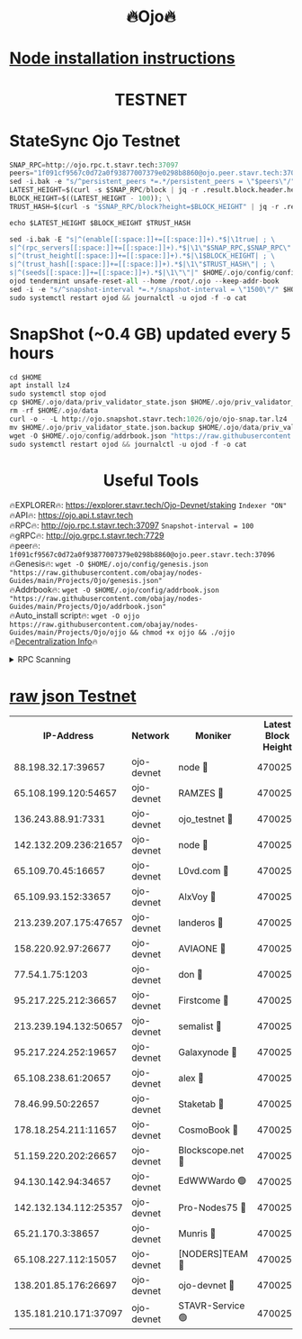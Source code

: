 <h1 align="center"> 🔥Ojo🔥</h1>

[Node installation instructions](https://github.com/obajay/nodes-Guides/tree/main/Projects/Ojo)
=

<h1 align="center"> TESTNET</h1>

# StateSync Ojo Testnet
```python
SNAP_RPC=http://ojo.rpc.t.stavr.tech:37097
peers="1f091cf9567c0d72a0f93877007379e0298b8860@ojo.peer.stavr.tech:37096"
sed -i.bak -e "s/^persistent_peers *=.*/persistent_peers = \"$peers\"/" $HOME/.ojo/config/config.toml
LATEST_HEIGHT=$(curl -s $SNAP_RPC/block | jq -r .result.block.header.height); \
BLOCK_HEIGHT=$((LATEST_HEIGHT - 100)); \
TRUST_HASH=$(curl -s "$SNAP_RPC/block?height=$BLOCK_HEIGHT" | jq -r .result.block_id.hash)

echo $LATEST_HEIGHT $BLOCK_HEIGHT $TRUST_HASH

sed -i.bak -E "s|^(enable[[:space:]]+=[[:space:]]+).*$|\1true| ; \
s|^(rpc_servers[[:space:]]+=[[:space:]]+).*$|\1\"$SNAP_RPC,$SNAP_RPC\"| ; \
s|^(trust_height[[:space:]]+=[[:space:]]+).*$|\1$BLOCK_HEIGHT| ; \
s|^(trust_hash[[:space:]]+=[[:space:]]+).*$|\1\"$TRUST_HASH\"| ; \
s|^(seeds[[:space:]]+=[[:space:]]+).*$|\1\"\"|" $HOME/.ojo/config/config.toml
ojod tendermint unsafe-reset-all --home /root/.ojo --keep-addr-book
sed -i -e "s/^snapshot-interval *=.*/snapshot-interval = \"1500\"/" $HOME/.ojo/config/app.toml
sudo systemctl restart ojod && journalctl -u ojod -f -o cat
```
# SnapShot (~0.4 GB) updated every 5 hours
```python
cd $HOME
apt install lz4
sudo systemctl stop ojod
cp $HOME/.ojo/data/priv_validator_state.json $HOME/.ojo/priv_validator_state.json.backup
rm -rf $HOME/.ojo/data
curl -o - -L http://ojo.snapshot.stavr.tech:1026/ojo/ojo-snap.tar.lz4 | lz4 -c -d - | tar -x -C $HOME/.ojo --strip-components 2
mv $HOME/.ojo/priv_validator_state.json.backup $HOME/.ojo/data/priv_validator_state.json
wget -O $HOME/.ojo/config/addrbook.json "https://raw.githubusercontent.com/obajay/nodes-Guides/main/Projects/Ojo/addrbook.json"
sudo systemctl restart ojod && journalctl -u ojod -f -o cat
```
 <h1 align="center"> Useful Tools</h1>

🔥EXPLORER🔥:        https://explorer.stavr.tech/Ojo-Devnet/staking        `Indexer "ON"` \
🔥API🔥:                     https://ojo.api.t.stavr.tech \
🔥RPC🔥:                    http://ojo.rpc.t.stavr.tech:37097              `Snapshot-interval = 100` \
🔥gRPC🔥:                  http://ojo.grpc.t.stavr.tech:7729 \
🔥peer🔥:                   `1f091cf9567c0d72a0f93877007379e0298b8860@ojo.peer.stavr.tech:37096` \
🔥Genesis🔥:    ```wget -O $HOME/.ojo/config/genesis.json "https://raw.githubusercontent.com/obajay/nodes-Guides/main/Projects/Ojo/genesis.json"``` \
🔥Addrbook🔥:    ```wget -O $HOME/.ojo/config/addrbook.json "https://raw.githubusercontent.com/obajay/nodes-Guides/main/Projects/Ojo/addrbook.json"``` \
🔥Auto_install script🔥: ```wget -O ojjo https://raw.githubusercontent.com/obajay/nodes-Guides/main/Projects/Ojo/ojjo && chmod +x ojjo && ./ojjo``` \
🔥[Decentralization Info](https://github.com/obajay/StateSync-snapshots/tree/main/Projects/Ojo/Decentralization)🔥



<details>
<summary>RPC Scanning</summary>

<h2 align="center"> We scan nodes in real time every 4 hours. And we provide the final result of RPC endpoints.
We cannot influence the operation of these nodes in any way. </h2>


```python
If Voting Power is higher than 0 --> then the Node is a validator of the network and may be subject to attack and be a potential threat to the chain.
```
```python
We marked such validators with a red symbol
```

</details>

[raw json Testnet](https://rpc-check.ojot.stavr.tech/ojot/rpc-ojot-result.json)
=


<table><tr><th>IP-Address</th><th>Network</th><th>Moniker</th><th>Latest Block Height</th><th>Earliest Block Height</th><th>Catching Up</th><th>Tx Index</th><th>Voting Power</th><th>Scan Time</th></tr><tr><td>88.198.32.17:39657</td><td>ojo-devnet</td><td>node 🔴</td><td>4700255</td><td>300001</td><td>False</td><td>on</td><td>65654</td><td>2023-12-28T12:00:11.731632422UTC</td></tr><tr><td>65.108.199.120:54657</td><td>ojo-devnet</td><td>RAMZES 🔴</td><td>4700250</td><td>306156</td><td>False</td><td>on</td><td>15420</td><td>2023-12-28T11:59:46.267801308UTC</td></tr><tr><td>136.243.88.91:7331</td><td>ojo-devnet</td><td>ojo_testnet 🔴</td><td>4700251</td><td>308845</td><td>False</td><td>on</td><td>1000</td><td>2023-12-28T11:59:52.625375572UTC</td></tr><tr><td>142.132.209.236:21657</td><td>ojo-devnet</td><td>node 🔴</td><td>4700254</td><td>350001</td><td>False</td><td>on</td><td>1999</td><td>2023-12-28T12:00:08.601135907UTC</td></tr><tr><td>65.109.70.45:16657</td><td>ojo-devnet</td><td>L0vd.com 🔴</td><td>4700256</td><td>695918</td><td>False</td><td>off</td><td>998</td><td>2023-12-28T12:00:19.699692408UTC</td></tr><tr><td>65.109.93.152:33657</td><td>ojo-devnet</td><td>AlxVoy 🔴</td><td>4700254</td><td>2319801</td><td>False</td><td>on</td><td>4536782</td><td>2023-12-28T12:00:08.331922563UTC</td></tr><tr><td>213.239.207.175:47657</td><td>ojo-devnet</td><td>landeros 🔴</td><td>4700253</td><td>2714001</td><td>False</td><td>off</td><td>11083</td><td>2023-12-28T12:00:03.613992950UTC</td></tr><tr><td>158.220.92.97:26677</td><td>ojo-devnet</td><td>AVIAONE 🔴</td><td>4700253</td><td>2754001</td><td>False</td><td>on</td><td>13867</td><td>2023-12-28T12:00:03.347072865UTC</td></tr><tr><td>77.54.1.75:1203</td><td>ojo-devnet</td><td>don 🔴</td><td>4700255</td><td>2906401</td><td>False</td><td>on</td><td>10</td><td>2023-12-28T12:00:11.475233137UTC</td></tr><tr><td>95.217.225.212:36657</td><td>ojo-devnet</td><td>Firstcome 🔴</td><td>4700251</td><td>2985946</td><td>False</td><td>on</td><td>13566</td><td>2023-12-28T11:59:52.324566822UTC</td></tr><tr><td>213.239.194.132:50657</td><td>ojo-devnet</td><td>semalist 🔴</td><td>4700250</td><td>3223522</td><td>False</td><td>on</td><td>19037</td><td>2023-12-28T11:59:46.532165392UTC</td></tr><tr><td>95.217.224.252:19657</td><td>ojo-devnet</td><td>Galaxynode 🔴</td><td>4700256</td><td>3685492</td><td>False</td><td>on</td><td>11888</td><td>2023-12-28T12:00:16.559766258UTC</td></tr><tr><td>65.108.238.61:20657</td><td>ojo-devnet</td><td>alex 🔴</td><td>4700250</td><td>4158001</td><td>False</td><td>on</td><td>11359</td><td>2023-12-28T11:59:45.909956245UTC</td></tr><tr><td>78.46.99.50:22657</td><td>ojo-devnet</td><td>Staketab 🔴</td><td>4700256</td><td>4254801</td><td>False</td><td>on</td><td>1276</td><td>2023-12-28T12:00:19.978359492UTC</td></tr><tr><td>178.18.254.211:11657</td><td>ojo-devnet</td><td>CosmoBook 🔴</td><td>4700255</td><td>4392001</td><td>False</td><td>off</td><td>1057</td><td>2023-12-28T12:00:10.946444666UTC</td></tr><tr><td>51.159.220.202:26657</td><td>ojo-devnet</td><td>Blockscope.net 🔴</td><td>4700250</td><td>4425001</td><td>False</td><td>on</td><td>981</td><td>2023-12-28T11:59:43.473230836UTC</td></tr><tr><td>94.130.142.94:34657</td><td>ojo-devnet</td><td>EdWWWardo 🟢</td><td>4700254</td><td>4438946</td><td>False</td><td>on</td><td>0</td><td>2023-12-28T12:00:05.933340284UTC</td></tr><tr><td>142.132.134.112:25357</td><td>ojo-devnet</td><td>Pro-Nodes75 🔴</td><td>4700251</td><td>4600251</td><td>False</td><td>on</td><td>24651</td><td>2023-12-28T11:59:49.465745484UTC</td></tr><tr><td>65.21.170.3:38657</td><td>ojo-devnet</td><td>Munris 🔴</td><td>4700251</td><td>4600251</td><td>False</td><td>off</td><td>20123</td><td>2023-12-28T11:59:51.895613819UTC</td></tr><tr><td>65.108.227.112:15057</td><td>ojo-devnet</td><td>[NODERS]TEAM 🔴</td><td>4700256</td><td>4600256</td><td>False</td><td>off</td><td>9999</td><td>2023-12-28T12:00:16.988550214UTC</td></tr><tr><td>138.201.85.176:26697</td><td>ojo-devnet</td><td>ojo-devnet 🔴</td><td>4700256</td><td>4600256</td><td>False</td><td>on</td><td>1000024000</td><td>2023-12-28T12:00:19.316069334UTC</td></tr><tr><td>135.181.210.171:37097</td><td>ojo-devnet</td><td>STAVR-Service 🟢</td><td>4700251</td><td>4699001</td><td>False</td><td>on</td><td>0</td><td>2023-12-28T11:59:47.188436879UTC</td></tr></table>

